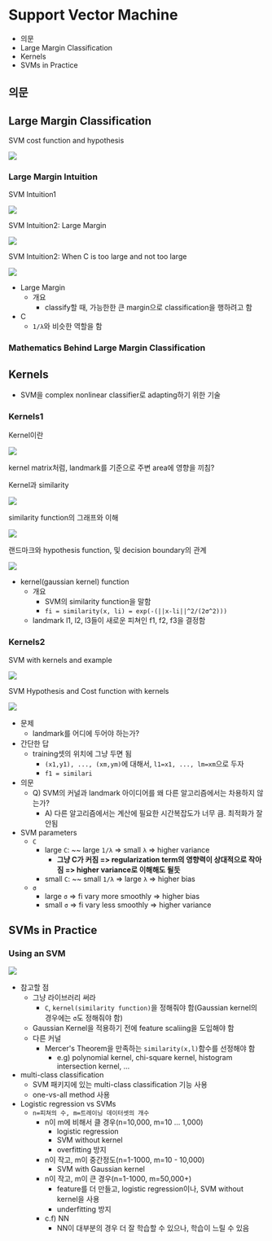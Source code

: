 # Support Vector Machine

- 의문
- Large Margin Classification
- Kernels
- SVMs in Practice

## 의문

## Large Margin Classification

SVM cost function and hypothesis

![](./images/week7/svm_cost_and_hypothesis1.png)

### Large Margin Intuition

SVM Intuition1

![](./images/week7/svm_intuition1.png)

SVM Intuition2: Large Margin

![](./images/week7/svm_intuition2.png)

SVM Intuition2: When C is too large and not too large

![](./images/week7/svm_intuition3.png)

- Large Margin
  - 개요
    - classify할 때, 가능한한 큰 margin으로 classification을 행하려고 함
- C
  - `1/λ`와 비슷한 역할을 함

### Mathematics Behind Large Margin Classification

## Kernels

- SVM을 complex nonlinear classifier로 adapting하기 위한 기술

### Kernels1

Kernel이란

![](./images/week7/kernels1.png)

kernel matrix처럼, landmark를 기준으로 주변 area에 영향을 끼침?

Kernel과 similarity

![](./images/week7/kernels2.png)

similarity function의 그래프와 이해

![](./images/week7/kernels3.png)

랜드마크와 hypothesis function, 및 decision boundary의 관계

![](./images/week7/kernels4.png)

- kernel(gaussian kernel) function
  - 개요
    - SVM의 similarity function을 말함
    - `fi = similarity(x, li) = exp(-(||x-li||^2/(2σ^2)))`
  - landmark l1, l2, l3들이 새로운 피쳐인 f1, f2, f3을 결정함

### Kernels2

SVM with kernels and example

![](./images/week7/kernels5.png)

SVM Hypothesis and Cost function with kernels

![](./images/week7/kernels6.png)

- 문제
  - landmark를 어디에 두어야 하는가?
- 간단한 답
  - training셋의 위치에 그냥 두면 됨
    - `(x1,y1), ..., (xm,ym)`에 대해서, `l1=x1, ..., lm=xm`으로 두자
    - `f1 = similari`
- 의문
  - Q) SVM의 커널과 landmark 아이디어를 왜 다른 알고리즘에서는 차용하지 않는가?
    - A) 다른 알고리즘에서는 계산에 필요한 시간복잡도가 너무 큼. 최적화가 잘 안됨
- SVM parameters
  - `C`
    - large `C`: ~~ large `1/λ` => small `λ` => higher variance
      - **그냥 C가 커짐 => regularization term의 영향력이 상대적으로 작아짐 => higher variance로 이해해도 될듯**
    - small `C`: ~~ small `1/λ` => large `λ` => higher bias
  - `σ`
    - large `σ` => fi vary more smoothly => higher bias
    - small `σ` => fi vary less smoothly => higher variance

## SVMs in Practice

### Using an SVM

![](./images/week7/svm1.png)

- 참고할 점
  - 그냥 라이브러리 써라
    - `C`, `kernel(similarity function)`을 정해줘야 함(Gaussian kernel의 경우에는 `σ`도 정해줘야 함)
  - Gaussian Kernel을 적용하기 전에 feature scaliing을 도입해야 함
  - 다른 커널
    - Mercer's Theorem을 만족하는 `similarity(x,l)`함수를 선정해야 함
      - e.g) polynomial kernel, chi-square kernel, histogram intersection kernel, ...
- multi-class classification
  - SVM 패키지에 있는 multi-class classification 기능 사용
  - one-vs-all method 사용
- Logistic regression vs SVMs
  - `n=피쳐의 수, m=트레이닝 데이터셋의 개수`
    - n이 m에 비해서 클 경우(n=10,000, m=10 ... 1,000)
      - logistic regression
      - SVM without kernel
      - overfitting 방지
    - n이 작고, m이 중간정도(n=1-1000, m=10 - 10,000)
      - SVM with Gaussian kernel
    - n이 작고, m이 큰 경우(n=1-1000, m=50,000+)
      - feature를 더 만들고, logistic regression이나, SVM without kernel을 사용
      - underfitting 방지
    - c.f) NN
      - NN이 대부분의 경우 더 잘 학습할 수 있으나, 학습이 느릴 수 있음
